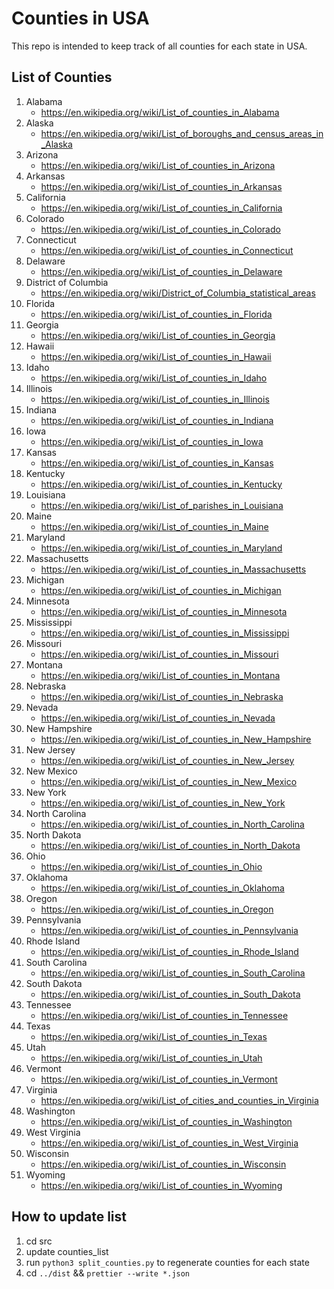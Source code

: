 # Counties in USA

This repo is intended to keep track of all counties for each state in USA.

## List of Counties

1. Alabama
   - https://en.wikipedia.org/wiki/List_of_counties_in_Alabama
1. Alaska
   - https://en.wikipedia.org/wiki/List_of_boroughs_and_census_areas_in_Alaska
1. Arizona
   - https://en.wikipedia.org/wiki/List_of_counties_in_Arizona
1. Arkansas
   - https://en.wikipedia.org/wiki/List_of_counties_in_Arkansas
1. California
   - https://en.wikipedia.org/wiki/List_of_counties_in_California
1. Colorado
   - https://en.wikipedia.org/wiki/List_of_counties_in_Colorado
1. Connecticut
   - https://en.wikipedia.org/wiki/List_of_counties_in_Connecticut
1. Delaware
   - https://en.wikipedia.org/wiki/List_of_counties_in_Delaware
1. District of Columbia
   - https://en.wikipedia.org/wiki/District_of_Columbia_statistical_areas
1. Florida
   - https://en.wikipedia.org/wiki/List_of_counties_in_Florida
1. Georgia
   - https://en.wikipedia.org/wiki/List_of_counties_in_Georgia
1. Hawaii
   - https://en.wikipedia.org/wiki/List_of_counties_in_Hawaii
1. Idaho
   - https://en.wikipedia.org/wiki/List_of_counties_in_Idaho
1. Illinois
   - https://en.wikipedia.org/wiki/List_of_counties_in_Illinois
1. Indiana
   - https://en.wikipedia.org/wiki/List_of_counties_in_Indiana
1. Iowa
   - https://en.wikipedia.org/wiki/List_of_counties_in_Iowa
1. Kansas
   - https://en.wikipedia.org/wiki/List_of_counties_in_Kansas
1. Kentucky
   - https://en.wikipedia.org/wiki/List_of_counties_in_Kentucky
1. Louisiana
   - https://en.wikipedia.org/wiki/List_of_parishes_in_Louisiana
1. Maine
   - https://en.wikipedia.org/wiki/List_of_counties_in_Maine
1. Maryland
   - https://en.wikipedia.org/wiki/List_of_counties_in_Maryland
1. Massachusetts
   - https://en.wikipedia.org/wiki/List_of_counties_in_Massachusetts
1. Michigan
   - https://en.wikipedia.org/wiki/List_of_counties_in_Michigan
1. Minnesota
   - https://en.wikipedia.org/wiki/List_of_counties_in_Minnesota
1. Mississippi
   - https://en.wikipedia.org/wiki/List_of_counties_in_Mississippi
1. Missouri
   - https://en.wikipedia.org/wiki/List_of_counties_in_Missouri
1. Montana
   - https://en.wikipedia.org/wiki/List_of_counties_in_Montana
1. Nebraska
   - https://en.wikipedia.org/wiki/List_of_counties_in_Nebraska
1. Nevada
   - https://en.wikipedia.org/wiki/List_of_counties_in_Nevada
1. New Hampshire
   - https://en.wikipedia.org/wiki/List_of_counties_in_New_Hampshire
1. New Jersey
   - https://en.wikipedia.org/wiki/List_of_counties_in_New_Jersey
1. New Mexico
   - https://en.wikipedia.org/wiki/List_of_counties_in_New_Mexico
1. New York
   - https://en.wikipedia.org/wiki/List_of_counties_in_New_York
1. North Carolina
   - https://en.wikipedia.org/wiki/List_of_counties_in_North_Carolina
1. North Dakota
   - https://en.wikipedia.org/wiki/List_of_counties_in_North_Dakota
1. Ohio
   - https://en.wikipedia.org/wiki/List_of_counties_in_Ohio
1. Oklahoma
   - https://en.wikipedia.org/wiki/List_of_counties_in_Oklahoma
1. Oregon
   - https://en.wikipedia.org/wiki/List_of_counties_in_Oregon
1. Pennsylvania
   - https://en.wikipedia.org/wiki/List_of_counties_in_Pennsylvania
1. Rhode Island
   - https://en.wikipedia.org/wiki/List_of_counties_in_Rhode_Island
1. South Carolina
   - https://en.wikipedia.org/wiki/List_of_counties_in_South_Carolina
1. South Dakota
   - https://en.wikipedia.org/wiki/List_of_counties_in_South_Dakota
1. Tennessee
   - https://en.wikipedia.org/wiki/List_of_counties_in_Tennessee
1. Texas
   - https://en.wikipedia.org/wiki/List_of_counties_in_Texas
1. Utah
   - https://en.wikipedia.org/wiki/List_of_counties_in_Utah
1. Vermont
   - https://en.wikipedia.org/wiki/List_of_counties_in_Vermont
1. Virginia
   - https://en.wikipedia.org/wiki/List_of_cities_and_counties_in_Virginia
1. Washington
   - https://en.wikipedia.org/wiki/List_of_counties_in_Washington
1. West Virginia
   - https://en.wikipedia.org/wiki/List_of_counties_in_West_Virginia
1. Wisconsin
   - https://en.wikipedia.org/wiki/List_of_counties_in_Wisconsin
1. Wyoming
   - https://en.wikipedia.org/wiki/List_of_counties_in_Wyoming

## How to update list

1. cd src
1. update counties_list
1. run `python3 split_counties.py` to regenerate counties for each state
1. cd `../dist` && `prettier --write *.json`
